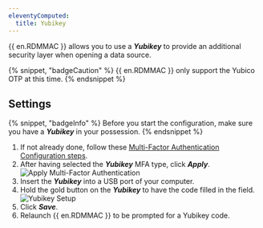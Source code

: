 ```yaml
---
eleventyComputed:
  title: Yubikey
---
```

{{ en.RDMMAC }} allows you to use a ***Yubikey*** to provide an additional security layer when opening a data source.

{% snippet, "badgeCaution" %}
{{ en.RDMMAC }} only support the Yubico OTP at this time.
{% endsnippet %}

## Settings

{% snippet, "badgeInfo" %}
Before you start the configuration, make sure you have a ***Yubikey*** in your possession.
{% endsnippet %}

1. If not already done, follow these [Multi-Factor Authentication Configuration steps](/rdm/mac/data-sources/multi-factor-authentication/).
1. After having selected the ***Yubikey*** MFA type, click ***Apply***.
![Apply Multi-Factor Authentication](https://cdnweb.devolutions.net/docs/docs_en_rdm_mac_clip10068.png)
1. Insert the ***Yubikey*** into a USB port of your computer.
1. Hold the gold button on the ***Yubikey*** to have the code filled in the field.
![Yubikey Setup](https://cdnweb.devolutions.net/docs/docs_en_rdm_mac_clip10069.png)
1. Click ***Save***.
1. Relaunch {{ en.RDMMAC }} to be prompted for a Yubikey code.

